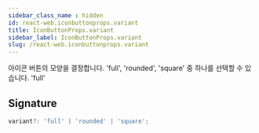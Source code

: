 ```yaml
---
sidebar_class_name : hidden
id: react-web.iconbuttonprops.variant
title: IconButtonProps.variant
sidebar_label: IconButtonProps.variant
slug: /react-web.iconbuttonprops.variant
---
```






아이콘 버튼의 모양을 결정합니다. 'full', 'rounded', 'square' 중 하나를 선택할 수 있습니다.  'full'

## Signature

```typescript
variant?: 'full' | 'rounded' | 'square';
```
